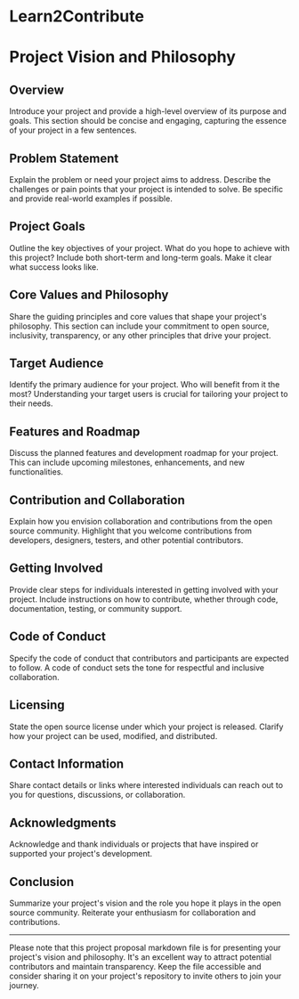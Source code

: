 # Learn2Contribute

# Project Vision and Philosophy

## Overview

Introduce your project and provide a high-level overview of its purpose and goals. This section should be concise and engaging, capturing the essence of your project in a few sentences.

## Problem Statement

Explain the problem or need your project aims to address. Describe the challenges or pain points that your project is intended to solve. Be specific and provide real-world examples if possible.

## Project Goals

Outline the key objectives of your project. What do you hope to achieve with this project? Include both short-term and long-term goals. Make it clear what success looks like.

## Core Values and Philosophy

Share the guiding principles and core values that shape your project's philosophy. This section can include your commitment to open source, inclusivity, transparency, or any other principles that drive your project.

## Target Audience

Identify the primary audience for your project. Who will benefit from it the most? Understanding your target users is crucial for tailoring your project to their needs.

## Features and Roadmap

Discuss the planned features and development roadmap for your project. This can include upcoming milestones, enhancements, and new functionalities.

## Contribution and Collaboration

Explain how you envision collaboration and contributions from the open source community. Highlight that you welcome contributions from developers, designers, testers, and other potential contributors.

## Getting Involved

Provide clear steps for individuals interested in getting involved with your project. Include instructions on how to contribute, whether through code, documentation, testing, or community support.

## Code of Conduct

Specify the code of conduct that contributors and participants are expected to follow. A code of conduct sets the tone for respectful and inclusive collaboration.

## Licensing

State the open source license under which your project is released. Clarify how your project can be used, modified, and distributed.

## Contact Information

Share contact details or links where interested individuals can reach out to you for questions, discussions, or collaboration.

## Acknowledgments

Acknowledge and thank individuals or projects that have inspired or supported your project's development.

## Conclusion

Summarize your project's vision and the role you hope it plays in the open source community. Reiterate your enthusiasm for collaboration and contributions.

---

Please note that this project proposal markdown file is for presenting your project's vision and philosophy. It's an excellent way to attract potential contributors and maintain transparency. Keep the file accessible and consider sharing it on your project's repository to invite others to join your journey.
